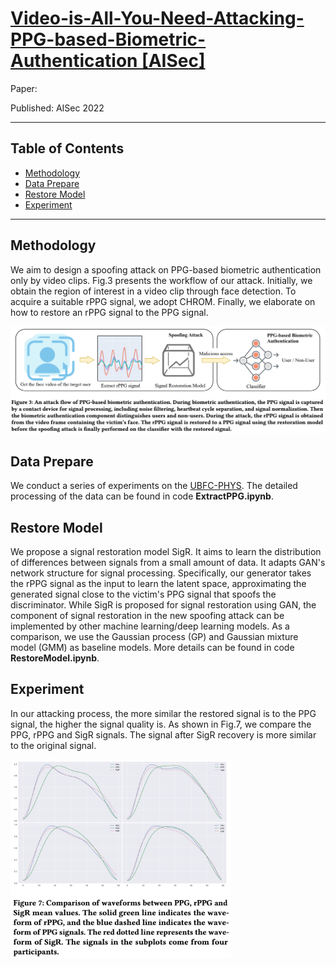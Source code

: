 # [Video-is-All-You-Need-Attacking-PPG-based-Biometric-Authentication [AISec]](https://arxiv.org/abs/2203.00928) 
Paper: 

Published: AISec 2022

***

## Table of Contents
* [Methodology](#methodology)
* [Data Prepare](#data-prepare)
* [Restore Model](#restoreModel)
* [Experiment](#experiment)


----
## Methodology
We aim to design a spoofing attack on PPG-based biometric authentication only by video clips. Fig.3 presents the workflow of our attack. Initially, we obtain the region of interest in a video clip through face detection. To acquire a suitable rPPG signal, we adopt CHROM. Finally, we elaborate on how to restore an rPPG signal to the PPG signal. 

<img width="853" alt="methodology" src="https://raw.githubusercontent.com/NasTul/Attacking-PPG-based-Biometric-Authentication/main/Figure/workflow.png">



## Data Prepare
We conduct a series of experiments on the [UBFC-PHYS](https://ieee-dataport.org/open-access/ubfc-phys-2). The detailed processing of the data can be found in code **ExtractPPG.ipynb**.


## Restore Model
We propose a signal restoration model SigR. It aims to learn the distribution of differences between signals from a small amount of data. It adapts GAN's network structure for signal processing. Specifically, our generator takes the rPPG signal as the input to learn the latent space, approximating the generated signal close to the victim's PPG signal that spoofs the discriminator. While SigR is proposed for signal restoration using GAN, the component of signal restoration in the new spoofing attack can be implemented by other machine learning/deep learning models. As a comparison, we use the Gaussian process (GP) and Gaussian mixture model (GMM) as baseline models. More details can be found in code **RestoreModel.ipynb**.


## Experiment
In our attacking process, the more similar the restored signal is to the PPG signal, the higher the signal quality is. As shown in Fig.7, we compare the PPG, rPPG and SigR signals. The signal after SigR recovery is more similar to the original signal. 


<img width="353" alt="wave" src="https://raw.githubusercontent.com/NasTul/Attacking-PPG-based-Biometric-Authentication/main/Figure/wave.png">



